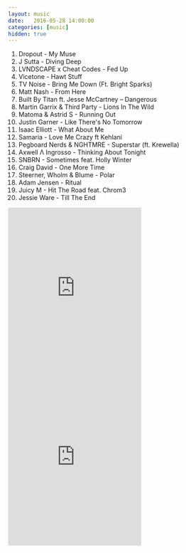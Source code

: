 ```yaml
---
layout: music
date:   2016-05-28 14:00:00
categories: [music]
hidden: true
---
```

1. Dropout - My Muse
2. J Sutta - Diving Deep
3. LVNDSCAPE x Cheat Codes - Fed Up
4. Vicetone - Hawt Stuff
5. TV Noise - Bring Me Down (Ft. Bright Sparks)
6. Matt Nash - From Here
7. Built By Titan ft. Jesse McCartney – Dangerous
8. Martin Garrix & Third Party - Lions In The Wild
9. Matoma & Astrid S - Running Out
10. Justin Garner - Like There's No Tomorrow
11. Isaac Elliott - What About Me
12. Samaria - Love Me Crazy ft Kehlani
13. Pegboard Nerds & NGHTMRE - Superstar (ft. Krewella)
14. Axwell Λ Ingrosso - Thinking About Tonight
15. SNBRN - Sometimes feat. Holly Winter
16. Craig David - One More Time
17. Steerner, Wholm & Blume - Polar
18. Adam Jensen - Ritual
19. Juicy M - Hit The Road feat. Chrom3
20. Jessie Ware - Till The End

<div class="center">
  <iframe src="https://embed.spotify.com/?uri=spotify%3Aalbum%3A3l7iY2BGSpAiRPHWycedlq&theme=white" width="300" height="380" frameborder="0" allowtransparency="true"></iframe>
</div>
<div class="center">
  <iframe src="https://embed.spotify.com/?uri=spotify%3Aalbum%3A6VHCF8ykDo3STafE5JfMAs&theme=white" width="300" height="380" frameborder="0" allowtransparency="true"></iframe>
</div>